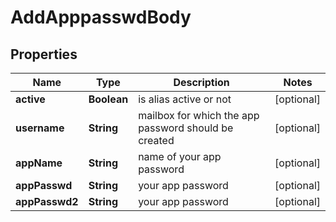 # AddApppasswdBody

## Properties
Name | Type | Description | Notes
------------ | ------------- | ------------- | -------------
**active** | **Boolean** | is alias active or not |  [optional]
**username** | **String** | mailbox for which the app password should be created |  [optional]
**appName** | **String** | name of your app password |  [optional]
**appPasswd** | **String** | your app password |  [optional]
**appPasswd2** | **String** | your app password |  [optional]
